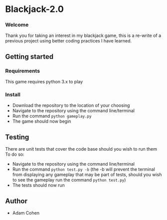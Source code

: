# Blackjack-2.0
### Welcome
Thank you for taking an interest in my blackjack game, this is a re-write of a previous project using better coding practices I have learned.
## Getting started
### Requirements
This game requires python 3.x to play
### Install
* Download the repository to the location of your choosing
* Navigate to the repository using the command line/terminal
* Run the command `python gameplay.py`
* The game should now begin
## Testing
There are unit tests that cover the code base should you wish to run them
To do so:
* Navigate to the repository using the command line/terminal
* Run the command `python test.py -b` (the -b will prevent the terminal from displaying any gameplay that may be part of tests, should you wish to see the gameplay run the command `python test.py`)
* The tests should now run

## Author
* Adam Cohen

